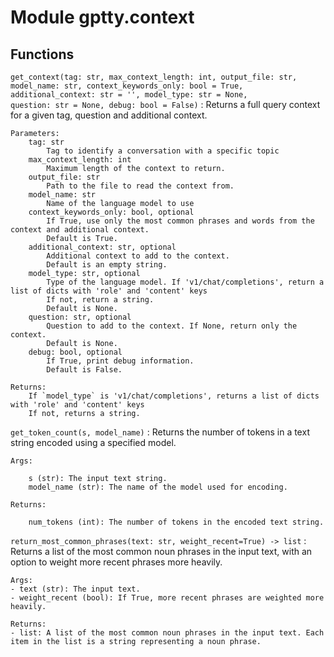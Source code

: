 Module gptty.context
====================

Functions
---------

    
`get_context(tag: str, max_context_length: int, output_file: str, model_name: str, context_keywords_only: bool = True, additional_context: str = '', model_type: str = None, question: str = None, debug: bool = False)`
:   Returns a full query context for a given tag, question and additional context.
    
    Parameters:
        tag: str
            Tag to identify a conversation with a specific topic
        max_context_length: int
            Maximum length of the context to return.
        output_file: str
            Path to the file to read the context from.
        model_name: str
            Name of the language model to use
        context_keywords_only: bool, optional
            If True, use only the most common phrases and words from the context and additional context.
            Default is True.
        additional_context: str, optional
            Additional context to add to the context.
            Default is an empty string.
        model_type: str, optional
            Type of the language model. If 'v1/chat/completions', return a list of dicts with 'role' and 'content' keys
            If not, return a string.
            Default is None.
        question: str, optional
            Question to add to the context. If None, return only the context.
            Default is None.
        debug: bool, optional
            If True, print debug information.
            Default is False.
    
    Returns:
        If `model_type` is 'v1/chat/completions', returns a list of dicts with 'role' and 'content' keys
        If not, returns a string.

    
`get_token_count(s, model_name)`
:   Returns the number of tokens in a text string encoded using a specified model.
    
    Args:
    
        s (str): The input text string.
        model_name (str): The name of the model used for encoding.
    
    Returns:
    
        num_tokens (int): The number of tokens in the encoded text string.

    
`return_most_common_phrases(text: str, weight_recent=True) ‑> list`
:   Returns a list of the most common noun phrases in the input text, with an option to weight more recent phrases more heavily.
    
    Args:
    - text (str): The input text.
    - weight_recent (bool): If True, more recent phrases are weighted more heavily.
    
    Returns:
    - list: A list of the most common noun phrases in the input text. Each item in the list is a string representing a noun phrase.